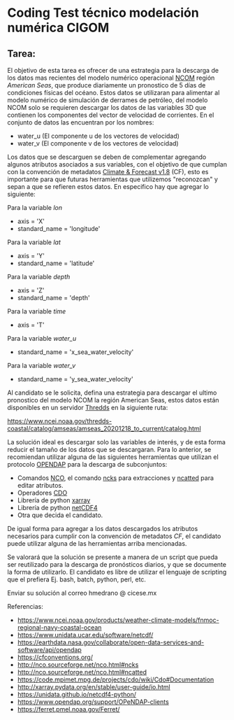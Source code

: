 # Coding Test técnico modelación numérica CIGOM

## Tarea: 

El objetivo de esta tarea es ofrecer de una estrategia para la descarga de los datos mas recientes
del modelo numérico operacional [NCOM](https://www.ncei.noaa.gov/products/weather-climate-models/fnmoc-regional-navy-coastal-ocean) región *American Seas*, que produce diariamente un pronostico de 5 días de 
condiciones físicas del océano.
Estos datos se utilizaran para alimentar al modelo numérico de simulación de derrames de petróleo,
del modelo NCOM solo se requieren descargar los datos de las variables 3D que contienen los componentes del 
vector de velocidad de corrientes. En el conjunto de datos las encuentran por los nombres:

- water_u  (El componente u de los vectores de velocidad)
- water_v  (El componente v de los vectores de velocidad)

Los datos que se descarguen se deben de complementar agregando algunos atributos asociados a sus variables, con el 
objetivo de que cumplan con la convención de metadatos [Climate & Forecast v1.8](https://cfconventions.org/Data/cf-conventions/cf-conventions-1.8/cf-conventions.html) (CF), esto es importante para que futuras herramientas
que utilizemos "reconozcan" y sepan a que se refieren estos datos.
En especifico hay que agregar lo siguiente:

Para la variable *lon*
 - axis = 'X'
 - standard_name = 'longitude'

Para la variable *lat*
 - axis = 'Y'
 - standard_name = 'latitude' 

Para la variable *depth*
 - axis = 'Z'
 - standard_name = 'depth' 

Para la variable *time*
 - axis = 'T'

Para la variable *water_u*
 - standard_name = 'x_sea_water_velocity'

Para la variable *water_v*
 - standard_name = 'y_sea_water_velocity'


Al candidato se le solicita, defina una estrategia para descargar el ultimo pronostico del modelo NCOM 
la región American Seas, estos datos están disponibles en un servidor [Thredds](https://www.unidata.ucar.edu/software/tds/current/) en la siguiente ruta:

https://www.ncei.noaa.gov/thredds-coastal/catalog/amseas/amseas_20201218_to_current/catalog.html

La solución ideal es descargar solo las variables de interés, y de esta forma reducir el tamaño de los
datos que se descargaran. Para lo anterior, se recomiendan utilizar alguna de las siguientes
herramientas que utilizan el protocolo [OPENDAP](https://earthdata.nasa.gov/collaborate/open-data-services-and-software/api/opendap) para la descarga de subconjuntos:

- Comandos [NCO](http://nco.sourceforge.net/), el comando [ncks](http://nco.sourceforge.net/nco.html#ncks) para extracciones y [ncatted](http://nco.sourceforge.net/nco.html#ncatted) para editar atributos.
- Operadores [CDO](https://code.mpimet.mpg.de/projects/cdo/wiki/Cdo#Documentation)
- Librería de python [xarray](http://xarray.pydata.org/en/stable/)
- Librería de python [netCDF4](https://unidata.github.io/netcdf4-python/)
- Otra que decida el candidato.

De igual forma para agregar a los datos descargados los atributos necesarios para cumplir con la 
convención de metadatos *CF*, el candidato puede utilizar alguna de las herramientas arriba mencionadas.

Se valorará que la solución se presente a manera de un script que pueda ser reutilizado para la 
descarga de pronósticos diarios, y que se documente la forma de utilizarlo.  El candidato es libre de
utilizar el lenguaje de scripting que el prefiera Ej. bash, batch, python, perl, etc. 

Enviar su solución al correo hmedrano @ cicese.mx


Referencias:


- https://www.ncei.noaa.gov/products/weather-climate-models/fnmoc-regional-navy-coastal-ocean
- https://www.unidata.ucar.edu/software/netcdf/
- https://earthdata.nasa.gov/collaborate/open-data-services-and-software/api/opendap
- https://cfconventions.org/
- http://nco.sourceforge.net/nco.html#ncks
- http://nco.sourceforge.net/nco.html#ncatted
- https://code.mpimet.mpg.de/projects/cdo/wiki/Cdo#Documentation
- http://xarray.pydata.org/en/stable/user-guide/io.html
- https://unidata.github.io/netcdf4-python/
- https://www.opendap.org/support/OPeNDAP-clients
- https://ferret.pmel.noaa.gov/Ferret/


